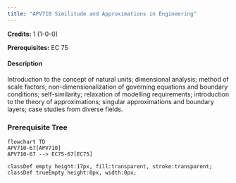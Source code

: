 ```yaml
---
title: "APV710 Similitude and Approximations in Engineering"
---
```

**Credits:** 1 (1-0-0)

**Prerequisites:** EC 75

#### Description
Introduction to the concept of natural units; dimensional analysis; method of scale factors; non-dimensionalization of governing equations and boundary conditions; self-similarity; relaxation of modelling requirements; introduction to the theory of approximations; singular approximations and boundary layers; case studies from diverse fields.

### Prerequisite Tree

```mermaid
flowchart TD
APV710-67[APV710]
APV710-67 --> EC75-67[EC75]

classDef empty height:17px, fill:transparent, stroke:transparent;
classDef trueEmpty height:0px, width:0px;
```